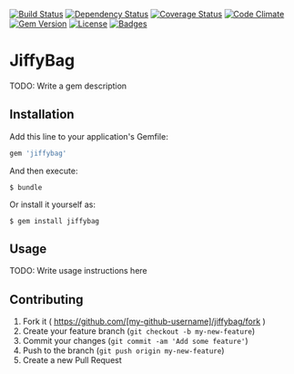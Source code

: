 [![Build Status](http://img.shields.io/travis/theodi/jiffybag.svg)](https://travis-ci.org/theodi/jiffybag)
[![Dependency Status](http://img.shields.io/gemnasium/theodi/jiffybag.svg)](https://gemnasium.com/theodi/jiffybag)
[![Coverage Status](http://img.shields.io/coveralls/theodi/jiffybag.svg)](https://coveralls.io/r/theodi/jiffybag)
[![Code Climate](http://img.shields.io/codeclimate/github/theodi/jiffybag.svg)](https://codeclimate.com/github/theodi/jiffybag)
[![Gem Version](http://img.shields.io/gem/v/jiffybag.svg)](https://rubygems.org/gems/jiffybag)
[![License](http://img.shields.io/:license-mit-blue.svg)](http://theodi.mit-license.org)
[![Badges](http://img.shields.io/:badges-7/7-ff6799.svg)](https://github.com/badges/badgerbadgerbadger)

# JiffyBag

TODO: Write a gem description

## Installation

Add this line to your application's Gemfile:

```ruby
gem 'jiffybag'
```

And then execute:

    $ bundle

Or install it yourself as:

    $ gem install jiffybag

## Usage

TODO: Write usage instructions here

## Contributing

1. Fork it ( https://github.com/[my-github-username]/jiffybag/fork )
2. Create your feature branch (`git checkout -b my-new-feature`)
3. Commit your changes (`git commit -am 'Add some feature'`)
4. Push to the branch (`git push origin my-new-feature`)
5. Create a new Pull Request
